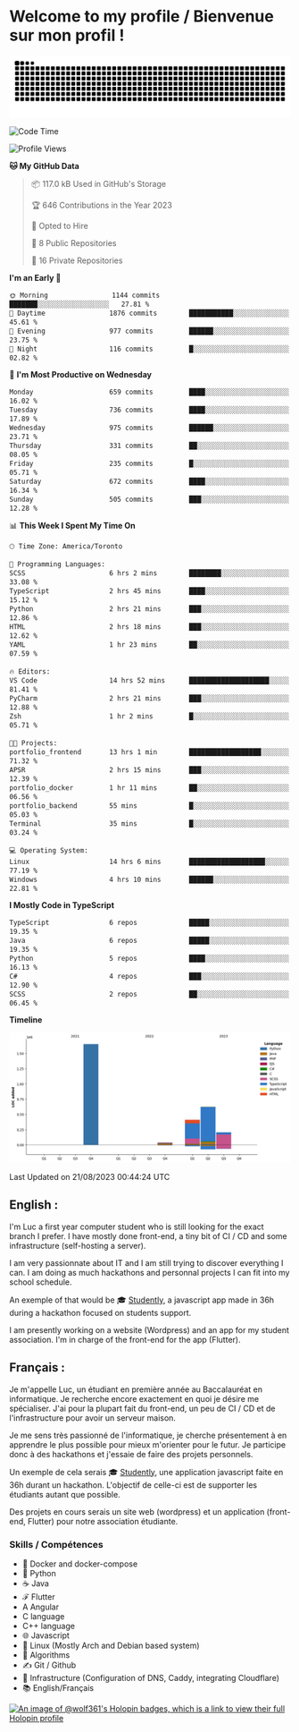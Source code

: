 # Welcome to my profile / Bienvenue sur mon profil !

![snake gif](https://github.com/wolf-361/wolf-361/blob/output/github-contribution-grid-snake.svg)

<!--START_SECTION:waka-->
![Code Time](http://img.shields.io/badge/Code%20Time-273%20hrs%2040%20mins-blue)

![Profile Views](http://img.shields.io/badge/Profile%20Views-0-blue)

**🐱 My GitHub Data** 

> 📦 117.0 kB Used in GitHub's Storage 
 > 
> 🏆 646 Contributions in the Year 2023
 > 
> 💼 Opted to Hire
 > 
> 📜 8 Public Repositories 
 > 
> 🔑 16 Private Repositories 
 > 
**I'm an Early 🐤** 

```text
🌞 Morning                1144 commits        ███████░░░░░░░░░░░░░░░░░░   27.81 % 
🌆 Daytime                1876 commits        ███████████░░░░░░░░░░░░░░   45.61 % 
🌃 Evening                977 commits         ██████░░░░░░░░░░░░░░░░░░░   23.75 % 
🌙 Night                  116 commits         █░░░░░░░░░░░░░░░░░░░░░░░░   02.82 % 
```
📅 **I'm Most Productive on Wednesday** 

```text
Monday                   659 commits         ████░░░░░░░░░░░░░░░░░░░░░   16.02 % 
Tuesday                  736 commits         ████░░░░░░░░░░░░░░░░░░░░░   17.89 % 
Wednesday                975 commits         ██████░░░░░░░░░░░░░░░░░░░   23.71 % 
Thursday                 331 commits         ██░░░░░░░░░░░░░░░░░░░░░░░   08.05 % 
Friday                   235 commits         █░░░░░░░░░░░░░░░░░░░░░░░░   05.71 % 
Saturday                 672 commits         ████░░░░░░░░░░░░░░░░░░░░░   16.34 % 
Sunday                   505 commits         ███░░░░░░░░░░░░░░░░░░░░░░   12.28 % 
```


📊 **This Week I Spent My Time On** 

```text
🕑︎ Time Zone: America/Toronto

💬 Programming Languages: 
SCSS                     6 hrs 2 mins        ████████░░░░░░░░░░░░░░░░░   33.08 % 
TypeScript               2 hrs 45 mins       ████░░░░░░░░░░░░░░░░░░░░░   15.12 % 
Python                   2 hrs 21 mins       ███░░░░░░░░░░░░░░░░░░░░░░   12.86 % 
HTML                     2 hrs 18 mins       ███░░░░░░░░░░░░░░░░░░░░░░   12.62 % 
YAML                     1 hr 23 mins        ██░░░░░░░░░░░░░░░░░░░░░░░   07.59 % 

🔥 Editors: 
VS Code                  14 hrs 52 mins      ████████████████████░░░░░   81.41 % 
PyCharm                  2 hrs 21 mins       ███░░░░░░░░░░░░░░░░░░░░░░   12.88 % 
Zsh                      1 hr 2 mins         █░░░░░░░░░░░░░░░░░░░░░░░░   05.71 % 

🐱‍💻 Projects: 
portfolio_frontend       13 hrs 1 min        ██████████████████░░░░░░░   71.32 % 
APSR                     2 hrs 15 mins       ███░░░░░░░░░░░░░░░░░░░░░░   12.39 % 
portfolio_docker         1 hr 11 mins        ██░░░░░░░░░░░░░░░░░░░░░░░   06.56 % 
portfolio_backend        55 mins             █░░░░░░░░░░░░░░░░░░░░░░░░   05.03 % 
Terminal                 35 mins             █░░░░░░░░░░░░░░░░░░░░░░░░   03.24 % 

💻 Operating System: 
Linux                    14 hrs 6 mins       ███████████████████░░░░░░   77.19 % 
Windows                  4 hrs 10 mins       ██████░░░░░░░░░░░░░░░░░░░   22.81 % 
```

**I Mostly Code in TypeScript** 

```text
TypeScript               6 repos             █████░░░░░░░░░░░░░░░░░░░░   19.35 % 
Java                     6 repos             █████░░░░░░░░░░░░░░░░░░░░   19.35 % 
Python                   5 repos             ████░░░░░░░░░░░░░░░░░░░░░   16.13 % 
C#                       4 repos             ███░░░░░░░░░░░░░░░░░░░░░░   12.90 % 
SCSS                     2 repos             ██░░░░░░░░░░░░░░░░░░░░░░░   06.45 % 
```



**Timeline**

![Lines of Code chart](https://raw.githubusercontent.com/wolf-361/wolf-361/main/assets/bar_graph.png)


 Last Updated on 21/08/2023 00:44:24 UTC
<!--END_SECTION:waka-->

## English : 

I'm Luc a first year computer student who is still looking for the exact branch I prefer. I have mostly done front-end, a tiny bit of CI / CD and some infrastructure (self-hosting a server).

I am very passionnate about IT and I am still trying to discover everything I can. I am doing as much hackathons and personnal projects I can fit into my school schedule.

An exemple of that would be 🎓 [Studently](https://github.com/wolf-361/Studently-CodeJam12), a javascript app made in 36h during a hackathon focused on students support.

I am presently working on a website (Wordpress) and an app for my student association. I'm in charge of the front-end for the app (Flutter).

## Français :

Je m'appelle Luc, un étudiant en première année au Baccalauréat en informatique. Je recherche encore exactement en quoi je désire me spécialiser. J'ai pour la plupart fait du front-end, un peu de CI / CD et de l'infrastructure pour avoir un serveur maison.

Je me sens très passionné de l'informatique, je cherche présentement à en apprendre le plus possible pour mieux m'orienter pour le futur. Je participe donc à des hackathons et j'essaie de faire des projets personnels.

Un exemple de cela serais 🎓 [Studently](https://github.com/wolf-361/Studently-CodeJam12), une application javascript faite en 36h durant un hackathon. L'objectif de celle-ci est de supporter les étudiants autant que possible.

Des projets en cours serais un site web (wordpress) et un application (front-end, Flutter) pour notre association étudiante.

###  Skills / Compétences

* 🐋 Docker and docker-compose
* 🐍 Python
* ☕ Java
* ℱ Flutter
* A Angular
* C language
* C++ language
* 🌐 Javascript
* 🐧 Linux (Mostly Arch and Debian based system)
* 🧩 Algorithms
* ✍️ Git / Github
* 📜 Infrastructure (Configuration of DNS, Caddy, integrating Cloudflare)
* 📚 English/Français

[![An image of @wolf361's Holopin badges, which is a link to view their full Holopin profile](https://holopin.me/wolf361)](https://holopin.io/@wolf361)



